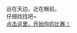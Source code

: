 远在天边，近在眼前。<br>仔细找找吧~<br><a href="https://gitee.com/gitwarning/afctf/raw/master/%E8%BF%91%E5%9C%A8%E7%9C%BC%E5%89%8D.zip">点击这里，开始你的比赛！</a>